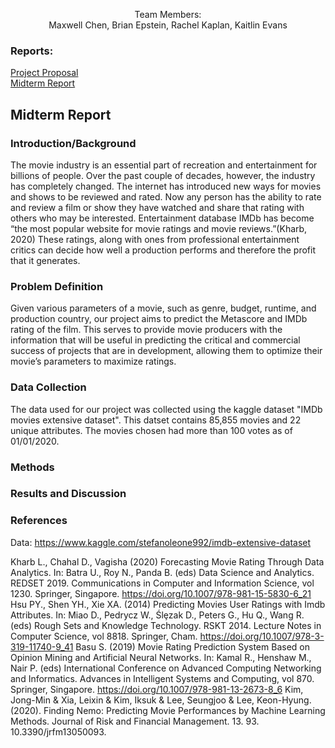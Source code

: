  <p align="center"> Team Members: <br/> Maxwell Chen, Brian Epstein, Rachel Kaplan, Kaitlin Evans </p>

### Reports: <br />
[Project Proposal](proposal.md) <br/>
[Midterm Report](#midterm-report)   

## Midterm Report

### Introduction/Background
The movie industry is an essential part of recreation and entertainment for billions of people. Over the past couple of decades, however, the industry has completely changed. The internet has introduced new ways for movies and shows to be reviewed and rated. Now any person has the ability to rate and review a film or show they have watched and share that rating with others who may be interested. Entertainment database IMDb has become “the most popular website for movie ratings and movie reviews.”(Kharb, 2020) These ratings, along with ones from professional entertainment critics can decide how well a production performs and therefore the profit that it generates. 

### Problem Definition 
Given various parameters of a movie, such as genre, budget, runtime, and production country, our project aims to predict the Metascore and IMDb rating of the film. This serves to provide movie producers with the information that will be useful in predicting the critical and commercial success of projects that are in development, allowing them to optimize their movie’s parameters to maximize ratings. 

### Data Collection 
The data used for our project was collected using the kaggle dataset "IMDb movies extensive dataset". This datset contains 85,855 movies and 22 unique attributes. The movies chosen had more than 100 votes as of 01/01/2020.

### Methods

### Results and Discussion

### References
Data: 
https://www.kaggle.com/stefanoleone992/imdb-extensive-dataset 

Kharb L., Chahal D., Vagisha (2020) Forecasting Movie Rating Through Data Analytics. In: Batra U., Roy N., Panda B. (eds) Data Science and Analytics. REDSET 2019. Communications in Computer and Information Science, vol 1230. Springer, Singapore. https://doi.org/10.1007/978-981-15-5830-6_21
Hsu PY., Shen YH., Xie XA. (2014) Predicting Movies User Ratings with Imdb Attributes. In: Miao D., Pedrycz W., Ślȩzak D., Peters G., Hu Q., Wang R. (eds) Rough Sets and Knowledge Technology. RSKT 2014. Lecture Notes in Computer Science, vol 8818. Springer, Cham. https://doi.org/10.1007/978-3-319-11740-9_41
Basu S. (2019) Movie Rating Prediction System Based on Opinion Mining and Artificial Neural Networks. In: Kamal R., Henshaw M., Nair P. (eds) International Conference on Advanced Computing Networking and Informatics. Advances in Intelligent Systems and Computing, vol 870. Springer, Singapore. https://doi.org/10.1007/978-981-13-2673-8_6
Kim, Jong-Min & Xia, Leixin & Kim, Iksuk & Lee, Seungjoo & Lee, Keon-Hyung. (2020). Finding Nemo: Predicting Movie Performances by Machine Learning Methods. Journal of Risk and Financial Management. 13. 93. 10.3390/jrfm13050093.




